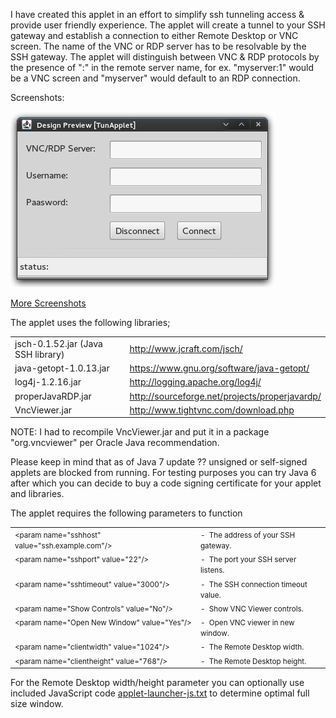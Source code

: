 <html>
<head>
<title>TunApplet</title>
</head>
<body>
<div class="markdown-body">
<p>I have created this applet in an effort to simplify ssh
tunneling access &amp; provide user friendly experience. The
applet will create a tunnel to your SSH gateway and establish a
connection to either Remote Desktop or VNC screen. The name of
the VNC or RDP server has to be resolvable by the SSH gateway.
The applet will distinguish between VNC &amp; RDP protocols by
the presence of ":" in the remote server name, for ex.
"myserver:1" would be a VNC screen and "myserver" would default
to an RDP connection.</p>
<p>Screenshots:</p>
<p><img src="https://github.com/aminasyan/TunApplet/blob/master/screenshots/TunAppletDesign.jpeg"
alt="TunApplet.jpeg"><br></p>
<p><a href="https://github.com/aminasyan/TunApplet/blob/master/screenshots/screenshots.md">More Screenshots</a></p>
<p>The applet uses the following libraries;</p>
<table>
<tbody>
<tr>
<td>jsch-0.1.52.jar (Java SSH library)</td>
<td><a href="http://www.jcraft.com/jsch/">http://www.jcraft.com/jsch/</a></td>
</tr>
<tr>
<td>java-getopt-1.0.13.jar</td>
<td><a href="https://www.gnu.org/software/java-getopt/">https://www.gnu.org/software/java-getopt/</a></td>
</tr>
<tr>
<td>log4j-1.2.16.jar</td>
<td><a href="http://logging.apache.org/log4j/">http://logging.apache.org/log4j/</a></td>
</tr>
<tr>
<td>properJavaRDP.jar</td>
<td><a href="http://sourceforge.net/projects/properjavardp/">http://sourceforge.net/projects/properjavardp/</a></td>
</tr>
<tr>
<td>VncViewer.jar</td>
<td><a href="http://www.tightvnc.com/download.php">http://www.tightvnc.com/download.php</a></td>
</tr>
</tbody>
</table>
<p>NOTE: I had to recompile VncViewer.jar and put it in a package
"org.vncviewer" per Oracle Java recommendation.</p>
<p>Please keep in mind that as of Java 7 update ?? unsigned or
self-signed applets are blocked from running. For testing
purposes you can try Java 6 after which you can decide to buy a
code signing certificate for your applet and libraries.</p>
<p>The applet requires the following parameters to function<br>
</p>
<table border="0">
<small> </small><tbody>
<small> </small><tr>
<small> </small><td valign="top"><small>&lt;param
name="sshhost" value="ssh.example.com"/&gt;</small><small><br>
</small><small> </small></td>
<small> </small><td valign="top"><small>-&nbsp; The address
of your SSH gateway.</small><small><br>
</small><small> </small></td>
<small> </small></tr>
<small> </small><tr>
<small> </small><td valign="top"><small>&lt;param
name="sshport" value="22"/&gt;</small><small><br>
</small><small> </small></td>
<small> </small><td valign="top"><small>-&nbsp; The port
your SSH server listens.</small><small><br>
</small><small> </small></td>
<small> </small></tr>
<small> </small><tr>
<small> </small><td valign="top"><small>&lt;param
name="sshtimeout" value="3000"/&gt;</small><small><br>
</small><small> </small></td>
<small> </small><td valign="top"><small>-&nbsp; The SSH
connection timeout value.</small><small><br>
</small><small> </small></td>
<small> </small></tr>
<small> </small><tr>
<small> </small><td valign="top"><small>&lt;param
name="Show Controls" value="No"/&gt;</small><small><br>
</small><small> </small></td>
<small> </small><td valign="top"><small>-&nbsp; Show VNC
Viewer controls.</small><small><br>
</small><small> </small></td>
<small> </small></tr>
<small> </small><tr>
<small> </small><td valign="top"><small>&lt;param
name="Open New Window" value="Yes"/&gt;</small><small><br>
</small><small> </small></td>
<small> </small><td valign="top"><small>-&nbsp; Open VNC
viewer in new window.</small><small><br>
</small><small> </small></td>
<small> </small></tr>
<small> </small><tr>
<small> </small><td valign="top"><small>&lt;param
name="clientwidth" value="1024"/&gt;</small><small><br>
</small><small> </small></td>
<small> </small><td valign="top"><small>-&nbsp; The Remote
Desktop width.</small><small><br>
</small><small> </small></td>
<small> </small></tr>
<small> </small><tr>
<small> </small><td valign="top"><small>&lt;param
name="clientheight" value="768"/&gt;</small><small><br>
</small><small> </small></td>
<small> </small><td valign="top"><small>-&nbsp; The Remote
Desktop height.</small><small><br>
</small><small> </small></td>
<small> </small></tr>
<small> </small>
</tbody><small> </small>
</table>
<p>For the Remote Desktop width/height parameter you can
optionally use included JavaScript code <a href="https://github.com/aminasyan/TunApplet/blob/master/applet-launcher-js.txt">applet-launcher-js.txt</a> to determine optimal
full size window.<br>
</p>
</div>
</body>
</html>

